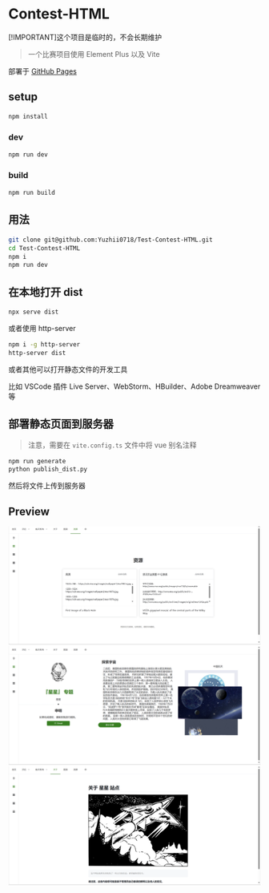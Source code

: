 # Contest-HTML

[!IMPORTANT]这个项目是临时的，不会长期维护

> 一个比赛项目使用 Element Plus 以及 Vite

部署于 [GitHub Pages](https://yuzhii0718.github.io/Test-Contest-HTML/)

## setup

```bash
npm install
```

### dev

```bash
npm run dev
```

### build

```bash
npm run build
```

## 用法

```bash
git clone git@github.com:Yuzhii0718/Test-Contest-HTML.git
cd Test-Contest-HTML
npm i
npm run dev
```

## 在本地打开 dist

```bash
npx serve dist
```

或者使用 http-server

```bash
npm i -g http-server
http-server dist
```

或者其他可以打开静态文件的开发工具

比如 VSCode 插件 Live Server、WebStorm、HBuilder、Adobe Dreamweaver 等

## 部署静态页面到服务器

> 注意，需要在 `vite.config.ts` 文件中将 vue 别名注释

```bash
npm run generate
python publish_dist.py
```

然后将文件上传到服务器

## Preview

![image](./document/1.png)
![image](./document/2.png)
![image](./document/3.png)
